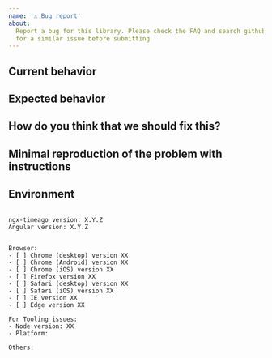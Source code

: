 ```yaml
---
name: '⚠️ Bug report'
about:
  Report a bug for this library. Please check the FAQ and search github/stackoverflow
  for a similar issue before submitting
---
```


<!--
PLEASE HELP US PROCESS GITHUB ISSUES FASTER BY PROVIDING THE FOLLOWING INFORMATION.

ISSUES MISSING IMPORTANT INFORMATION MAY BE CLOSED WITHOUT INVESTIGATION.
-->

## Current behavior

<!-- Describe how the issue manifests. -->

## Expected behavior

<!-- Describe what the desired behavior would be. -->

## How do you think that we should fix this?

<!-- If you can, describe how you would fix this. -->

## Minimal reproduction of the problem with instructions

<!--
For bug reports please provide the *STEPS TO REPRODUCE* and if possible a *MINIMAL DEMO* of the problem via
https://stackblitz.com or similar. You can use this template as a starting point: https://stackblitz.com/github/ngx-timeago/example
-->

## Environment

<pre><code>
ngx-timeago version: X.Y.Z
Angular version: X.Y.Z
<!-- Check whether this is still an issue in the most recent Angular version -->

Browser:
- [ ] Chrome (desktop) version XX
- [ ] Chrome (Android) version XX
- [ ] Chrome (iOS) version XX
- [ ] Firefox version XX
- [ ] Safari (desktop) version XX
- [ ] Safari (iOS) version XX
- [ ] IE version XX
- [ ] Edge version XX
 
For Tooling issues:
- Node version: XX  <!-- run `node --version` -->
- Platform:  <!-- Mac, Linux, Windows -->

Others:
<!-- Anything else relevant?  Operating system version, IDE, package manager, HTTP server, ... -->
</code></pre>
